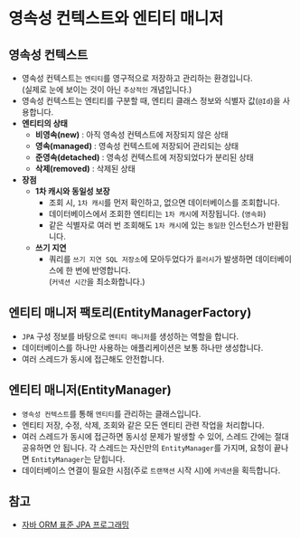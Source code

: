 # 영속성 컨텍스트와 엔티티 매니저

## 영속성 컨텍스트

- 영속성 컨텍스트는 `엔티티`를 영구적으로 저장하고 관리하는 환경입니다.<br>
  (실제로 눈에 보이는 것이 아닌 `추상적인` 개념입니다.)
- 영속성 컨텍스트는 엔티티를 구분할 때, 엔티티 클래스 정보와 식별자 값(`@Id`)을 사용합니다.
- **엔티티의 상태**
    - **비영속(new)** : 아직 영속성 컨텍스트에 저장되지 않은 상태
    - **영속(managed)** : 영속성 컨텍스트에 저장되어 관리되는 상태
    - **준영속(detached)** : 영속성 컨텍스트에 저장되었다가 분리된 상태
    - **삭제(removed)** : 삭제된 상태
- **장점**
  - **1차 캐시와 동일성 보장**
    - 조회 시, `1차 캐시`를 먼저 확인하고, 없으면 데이터베이스를 조회합니다.
    - 데이터베이스에서 조회한 엔티티는 `1차 캐시`에 저장됩니다. (`영속화`)
    - 같은 식별자로 여러 번 조회해도 `1차 캐시`에 있는 `동일한` 인스턴스가 반환됩니다.
  - **쓰기 지연**
    - 쿼리를 `쓰기 지연 SQL 저장소`에 모아두었다가 `플러시`가 발생하면 데이터베이스에 한 번에 반영합니다.<br>(`커넥션 시간`을 최소화합니다.)

## 엔티티 매니저 팩토리(EntityManagerFactory)

- `JPA` 구성 정보를 바탕으로 `엔티티 매니저`를 생성하는 역할을 합니다.
- 데이터베이스를 하나만 사용하는 애플리케이션은 보통 하나만 생성합니다.
- 여러 스레드가 동시에 접근해도 안전합니다.

## 엔티티 매니저(EntityManager)

- `영속성 컨텍스트`를 통해 `엔티티`를 관리하는 클래스입니다.
- 엔티티 저장, 수정, 삭제, 조회와 같은 모든 엔티티 관련 작업을 처리합니다.
- 여러 스레드가 동시에 접근하면 동시성 문제가 발생할 수 있어, 스레드 간에는 절대 공유하면 안 됩니다.
  각 스레드는 자신만의 `EntityManager`를 가지며, 요청이 끝나면 `EntityManager`는 닫힙니다.
- 데이터베이스 연결이 필요한 시점(주로 `트랜잭션` 시작 시)에 `커넥션`을 획득합니다.

## 참고

- [자바 ORM 표준 JPA 프로그래밍](https://www.yes24.com/product/goods/19040233)